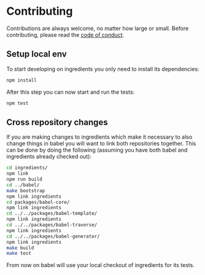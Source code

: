 # Contributing

Contributions are always welcome, no matter how large or small. Before
contributing, please read the
[code of conduct](https://github.com/babel/babel/blob/master/CODE_OF_CONDUCT.md).

## Setup local env

To start developing on ingredients you only need to install its dependencies:

```bash
npm install
```

After this step you can now start and run the tests:

```bash
npm test
```

## Cross repository changes

If you are making changes to ingredients which make it necessary to also change things in babel you will want to link both repositories together. This can be done by doing the following (assuming you have both babel and ingredients already checked out):

```bash
cd ingredients/
npm link
npm run build
cd ../babel/
make bootstrap
npm link ingredients
cd packages/babel-core/
npm link ingredients
cd ../../packages/babel-template/
npm link ingredients
cd ../../packages/babel-traverse/
npm link ingredients
cd ../../packages/babel-generator/
npm link ingredients
make build
make test
```

From now on babel will use your local checkout of ingredients for its tests.
